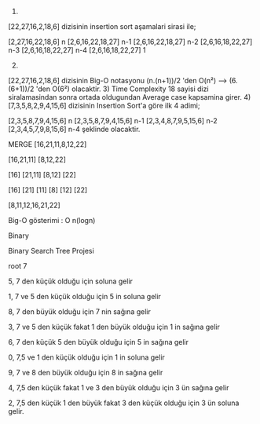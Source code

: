 1)
[22,27,16,2,18,6] dizisinin insertion sort aşamalari sirasi ile;

[2,27,16,22,18,6] n
[2,6,16,22,18,27] n-1
[2,6,16,22,18,27] n-2
[2,6,16,18,22,27] n-3
[2,6,16,18,22,27] n-4
[2,6,16,18,22,27] 1

2)
[22,27,16,2,18,6] dizisinin Big-O notasyonu (n.(n+1))/2 'den O(n²) --> (6.(6+1))/2 'den O(6²) olacaktir.
3)
Time Complexity 18 sayisi dizi siralamasindan sonra ortada oldugundan Average case kapsamina girer.
4)
[7,3,5,8,2,9,4,15,6] dizisinin Insertion Sort'a göre ilk 4 adimi;

[2,3,5,8,7,9,4,15,6] n
[2,3,5,8,7,9,4,15,6] n-1
[2,3,4,8,7,9,5,15,6] n-2
[2,3,4,5,7,9,8,15,6] n-4
şeklinde olacaktir.

MERGE
[16,21,11,8,12,22]

[16,21,11]    [8,12,22]

[16] [21,11]    [8,12] [22]

[16]    [21]   [11]   [8]   [12]   [22]

[8,11,12,16,21,22]

Big-O gösterimi : O n(logn)



Binary

Binary Search Tree Projesi

root 7

5, 7 den küçük olduğu için soluna gelir

1, 7 ve 5 den küçük olduğu için 5 in soluna gelir

8, 7 den büyük olduğu için 7 nin sağına gelir

3, 7 ve 5 den küçük fakat 1 den büyük olduğu için 1 in sağına gelir

6, 7 den küçük 5 den büyük olduğu için 5 in sağına gelir

0, 7,5 ve 1 den küçük olduğu için 1 in soluna gelir

9, 7 ve 8 den büyük olduğu için 8 in sağına gelir

4, 7,5 den küçük fakat 1 ve 3 den büyük olduğu için 3 ün sağına gelir

2, 7,5 den küçük 1 den büyük fakat 3 den küçük olduğu için 3 ün soluna gelir.
